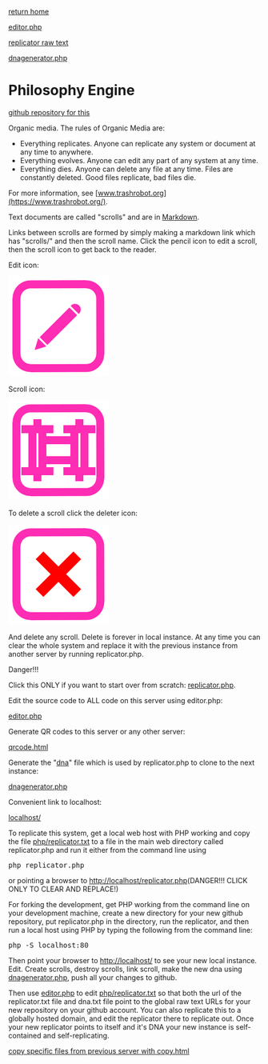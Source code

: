 [return home](scrolls/home)

[editor.php](editor.php)

[replicator raw text](https://raw.githubusercontent.com/LafeLabs/philosophyengine/master/php/replicator.txt)

[dnagenerator.php](dnagenerator.php)

# Philosophy Engine

[github repository for this](https://github.com/LafeLabs/philosophyengine/)

Organic media. The rules of Organic Media are:

 - Everything replicates. Anyone can replicate any system or document at any time to anywhere.
 - Everything evolves.  Anyone can edit any part of any system at any time.
 - Everything dies.  Anyone can delete any file at any time. Files are constantly deleted.  Good files replicate, bad files die.

For more information, see [www.trashrobot.org](https://www.trashrobot.org/).  

Text documents are called "scrolls" and are in [Markdown](https://daringfireball.net/projects/markdown/).

Links between scrolls are formed by simply making a markdown link which has "scrolls/" and then the scroll name. Click the pencil icon to edit a scroll, then the scroll icon to get back to the reader.

Edit icon:

[![](iconsymbols/edit.svg)](scrolleditor.php?scroll=README.md)

Scroll icon:

[![](iconsymbols/scroll.svg)](user.php?scroll=README.md)

To delete a scroll click the deleter icon:

[![](iconsymbols/delete.svg)](scrolldelete.html)

And delete any scroll.  Delete is forever in local instance.  At any time you can clear the whole system and replace it with the previous instance from another server by running replicator.php.  

Danger!!! 

Click this ONLY if you want to start over from scratch: [replicator.php](replicator.php).

Edit the source code to ALL code on this server using editor.php:

[editor.php](editor.php)

Generate QR codes to this server or any other server:

[qrcode.html](qrcode.html)

Generate the "[dna](data/dna.txt)" file which is used by replicator.php to clone to the next instance:

[dnagenerator.php](dnagenerator.php)

Convenient link to localhost:

[localhost/](http://localhost/)

To replicate this system, get a local web host with PHP working and copy the file [php/replicator.txt](php/replicator.txt) to a file in the main web directory called replicator.php and run it either from the command line using 

<pre>
php replicator.php
</pre>

or pointing a browser to [http://localhost/replicator.php](http://localhost/replicator.php)(DANGER!!! CLICK ONLY TO CLEAR AND REPLACE!)

For forking the development, get PHP working from the command line on your development machine, create a new directory for your new github repository, put replicator.php in the directory, run the replicator, and then run a local host using PHP by typing the following from the command line:

<pre>
php -S localhost:80
</pre>

Then point your browser to [http://localhost/](http://localhost/) to see your new local instance.  Edit. Create scrolls, destroy scrolls, link scroll, make the new dna using [dnagenerator.php](dnagenerator.php), push all your changes to github. 

Then use [editor.php](editor.php) to edit [php/replicator.txt](php/replicator.txt) so that both the url of the replicator.txt file and dna.txt file point to the global raw text URLs for your new repository on your github account.  You can also replicate this to a globally hosted domain, and edit the replicator there to replicate out.  Once your new replicator points to itself and it's DNA your new instance is self-contained and self-replicating.

[copy specific files from previous server with copy.html](copy.html)



